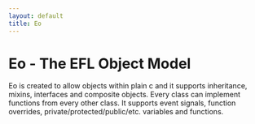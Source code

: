 ```yaml
---
layout: default
title: Eo
---
```


# Eo - The EFL Object Model

Eo is created to allow objects within plain c and it supports inheritance, mixins, interfaces and composite objects.
Every class can implement functions from every other class.
It supports event signals, function overrides, private/protected/public/etc. variables and functions.


